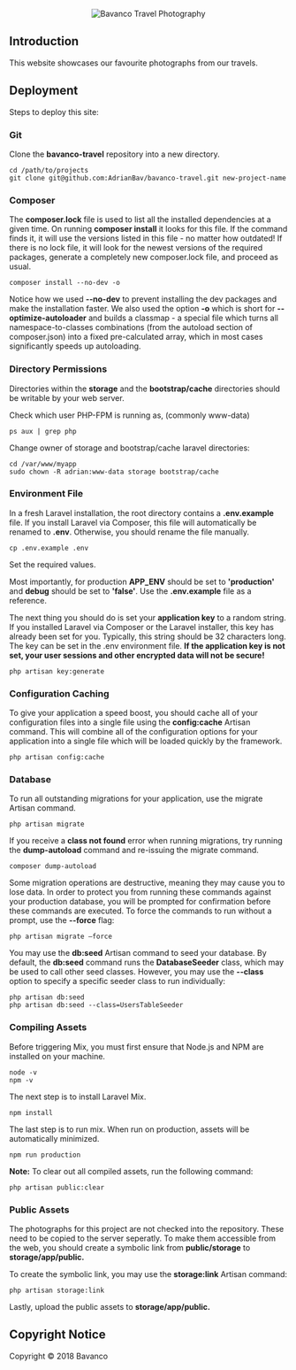 <p align="center">
    <img src="http://microsites.adrianbavister.com/media/bavanco-travel-photography.png" alt="Bavanco Travel Photography">
</p>


## Introduction

This website showcases our favourite photographs from our travels.


## Deployment

Steps to deploy this site:

### Git
Clone the **bavanco-travel** repository into a new directory.

    cd /path/to/projects
    git clone git@github.com:AdrianBav/bavanco-travel.git new-project-name


### Composer
The **composer.lock** file is used to list all the installed dependencies at a given time. On running **composer install** it looks for this file. If the command finds it, it will use the versions listed in this file - no matter how outdated! If there is no lock file, it will look for the newest versions of the required packages, generate a completely new composer.lock file, and proceed as usual.

    composer install --no-dev -o

Notice how we used **--no-dev** to prevent installing the dev packages and make the installation faster. We also used the option **-o** which is short for **--optimize-autoloader** and builds a classmap - a special file which turns all namespace-to-classes combinations (from the autoload section of composer.json) into a fixed pre-calculated array, which in most cases significantly speeds up autoloading.


### Directory Permissions
Directories within the **storage** and the **bootstrap/cache** directories should be writable by your web server.

Check which user PHP-FPM is running as, (commonly www-data)

    ps aux | grep php

Change owner of storage and bootstrap/cache laravel directories:

    cd /var/www/myapp
    sudo chown -R adrian:www-data storage bootstrap/cache


### Environment File
In a fresh Laravel installation, the root directory contains a **.env.example** file. If you install Laravel via Composer, this file will automatically be renamed to **.env**. Otherwise, you should rename the file manually.

    cp .env.example .env

Set the required values.

Most importantly, for production **APP_ENV** should be set to **'production'** and **debug** should be set to **'false'**. Use the **.env.example** file as a reference.

The next thing you should do is set your **application key** to a random string. If you installed Laravel via Composer or the Laravel installer, this key has already been set for you. Typically, this string should be 32 characters long. The key can be set in the .env environment file. **If the application key is not set, your user sessions and other encrypted data will not be secure!**

    php artisan key:generate


### Configuration Caching
To give your application a speed boost, you should cache all of your configuration files into a single file using the **config:cache** Artisan command. This will combine all of the configuration options for your application into a single file which will be loaded quickly by the framework.

    php artisan config:cache


### Database
To run all outstanding migrations for your application, use the migrate Artisan command.

    php artisan migrate

If you receive a **class not found** error when running migrations, try running the **dump-autoload** command and re-issuing the migrate command.

    composer dump-autoload

Some migration operations are destructive, meaning they may cause you to lose data. In order to protect you from running these commands against your production database, you will be prompted for confirmation before these commands are executed. To force the commands to run without a prompt, use the **--force** flag:

    php artisan migrate –force

You may use the **db:seed** Artisan command to seed your database. By default, the **db:seed** command runs the **DatabaseSeeder** class, which may be used to call other seed classes. However, you may use the **--class** option to specify a specific seeder class to run individually:

    php artisan db:seed
    php artisan db:seed --class=UsersTableSeeder

### Compiling Assets
Before triggering Mix, you must first ensure that Node.js and NPM are installed on your machine.

    node -v
    npm -v

The next step is to install Laravel Mix.

    npm install

The last step is to run mix.
When run on production, assets will be automatically minimized.

    npm run production

**Note:** To clear out all compiled assets, run the following command:

    php artisan public:clear


### Public Assets
The photographs for this project are not checked into the repository. These need to be copied to the server seperatly.
To make them accessible from the web, you should create a symbolic link from **public/storage** to **storage/app/public.**

To create the symbolic link, you may use the **storage:link** Artisan command:

    php artisan storage:link

Lastly, upload the public assets to **storage/app/public.**


## Copyright Notice

Copyright © 2018 Bavanco
